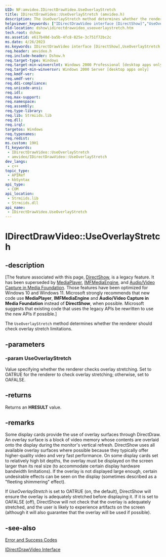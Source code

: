 ```yaml
---
UID: NF:amvideo.IDirectDrawVideo.UseOverlayStretch
title: IDirectDrawVideo::UseOverlayStretch (amvideo.h)
description: The UseOverlayStretch method determines whether the renderer should check overlay stretch limitations.
helpviewer_keywords: ["IDirectDrawVideo interface [DirectShow]","UseOverlayStretch method","IDirectDrawVideo.UseOverlayStretch","IDirectDrawVideo::UseOverlayStretch","IDirectDrawVideoUseOverlayStretch","UseOverlayStretch","UseOverlayStretch method [DirectShow]","UseOverlayStretch method [DirectShow]","IDirectDrawVideo interface","amvideo/IDirectDrawVideo::UseOverlayStretch","dshow.idirectdrawvideo_useoverlaystretch"]
old-location: dshow\idirectdrawvideo_useoverlaystretch.htm
tech.root: dshow
ms.assetid: e617b40d-ba5b-4fc8-825e-3c751f72bc2c
ms.date: 4/26/2023
ms.keywords: IDirectDrawVideo interface [DirectShow],UseOverlayStretch method, IDirectDrawVideo.UseOverlayStretch, IDirectDrawVideo::UseOverlayStretch, IDirectDrawVideoUseOverlayStretch, UseOverlayStretch, UseOverlayStretch method [DirectShow], UseOverlayStretch method [DirectShow],IDirectDrawVideo interface, amvideo/IDirectDrawVideo::UseOverlayStretch, dshow.idirectdrawvideo_useoverlaystretch
req.header: amvideo.h
req.include-header: Dshow.h
req.target-type: Windows
req.target-min-winverclnt: Windows 2000 Professional [desktop apps only]
req.target-min-winversvr: Windows 2000 Server [desktop apps only]
req.kmdf-ver: 
req.umdf-ver: 
req.ddi-compliance: 
req.unicode-ansi: 
req.idl: 
req.max-support: 
req.namespace: 
req.assembly: 
req.type-library: 
req.lib: Strmiids.lib
req.dll: 
req.irql: 
targetos: Windows
req.typenames: 
req.redist: 
ms.custom: 19H1
f1_keywords:
 - IDirectDrawVideo::UseOverlayStretch
 - amvideo/IDirectDrawVideo::UseOverlayStretch
dev_langs:
 - c++
topic_type:
 - APIRef
 - kbSyntax
api_type:
 - COM
api_location:
 - Strmiids.lib
 - Strmiids.dll
api_name:
 - IDirectDrawVideo.UseOverlayStretch
---
```


# IDirectDrawVideo::UseOverlayStretch


## -description

\[The feature associated with this page, [DirectShow](/windows/win32/directshow/directshow), is a legacy feature. It has been superseded by [MediaPlayer](/uwp/api/Windows.Media.Playback.MediaPlayer), [IMFMediaEngine](/windows/win32/api/mfmediaengine/nn-mfmediaengine-imfmediaengine), and [Audio/Video Capture in Media Foundation](windows/win32/medfound/audio-video-capture-in-media-foundation). Those features have been optimized for Windows 10 and Windows 11. Microsoft strongly recommends that new code use **MediaPlayer**, **IMFMediaEngine** and **Audio/Video Capture in Media Foundation** instead of **DirectShow**, when possible. Microsoft suggests that existing code that uses the legacy APIs be rewritten to use the new APIs if possible.\]

The <code>UseOverlayStretch</code> method determines whether the renderer should check overlay stretch limitations.

## -parameters

### -param UseOverlayStretch

Value specifying whether the renderer checks overlay stretching. Set to OATRUE for the renderer to check overlay stretching; otherwise, set to OAFALSE.

## -returns

Returns an <b>HRESULT</b> value.

## -remarks

Some display cards provide the use of overlay surfaces through DirectDraw. An overlay surface is a block of video memory whose contents are overlaid onto the display during the monitor's vertical refresh. DirectShow uses all available overlay surfaces where possible because they typically offer higher-quality video and very fast performance. On some display cards set to relatively high bit depths, the overlay must be displayed on the screen larger than its real size (to accommodate certain display hardware bandwidth limitations). If the overlay is not displayed large enough, certain undesirable effects can be seen on the display (sometimes described as a "fleeting shimmering" effect).

If <i>UseOverlayStretch</i> is set to OATRUE (on, the default), DirectShow will ensure the overlay is adequately stretched before displaying it. If it is set to OAFALSE (off), DirectShow will not check that the overlay is adequately stretched, and the user is likely to experience artifacts on the screen (although it will also guarantee that the overlay will be used if possible).

## -see-also

<a href="/windows/desktop/DirectShow/error-and-success-codes">Error and Success Codes</a>



<a href="/windows/desktop/api/amvideo/nn-amvideo-idirectdrawvideo">IDirectDrawVideo Interface</a>